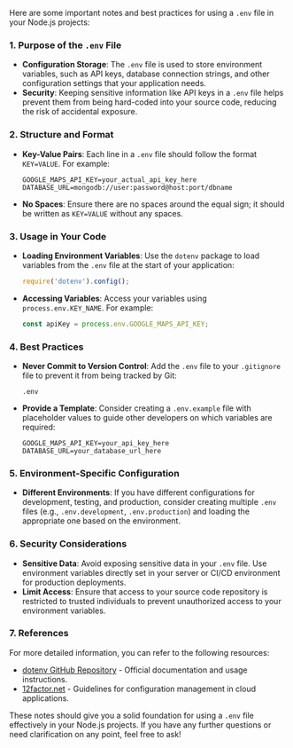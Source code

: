 Here are some important notes and best practices for using a `.env` file in your Node.js projects:

### 1. Purpose of the `.env` File
- **Configuration Storage**: The `.env` file is used to store environment variables, such as API keys, database connection strings, and other configuration settings that your application needs.
- **Security**: Keeping sensitive information like API keys in a `.env` file helps prevent them from being hard-coded into your source code, reducing the risk of accidental exposure.

### 2. Structure and Format
- **Key-Value Pairs**: Each line in a `.env` file should follow the format `KEY=VALUE`. For example:
  ```plaintext
  GOOGLE_MAPS_API_KEY=your_actual_api_key_here
  DATABASE_URL=mongodb://user:password@host:port/dbname
  ```
- **No Spaces**: Ensure there are no spaces around the equal sign; it should be written as `KEY=VALUE` without any spaces.

### 3. Usage in Your Code
- **Loading Environment Variables**: Use the `dotenv` package to load variables from the `.env` file at the start of your application:
  ```javascript
  require('dotenv').config();
  ```
- **Accessing Variables**: Access your variables using `process.env.KEY_NAME`. For example:
  ```javascript
  const apiKey = process.env.GOOGLE_MAPS_API_KEY;
  ```

### 4. Best Practices
- **Never Commit to Version Control**: Add the `.env` file to your `.gitignore` file to prevent it from being tracked by Git:
  ```plaintext
  .env
  ```
- **Provide a Template**: Consider creating a `.env.example` file with placeholder values to guide other developers on which variables are required:
  ```plaintext
  GOOGLE_MAPS_API_KEY=your_api_key_here
  DATABASE_URL=your_database_url_here
  ```

### 5. Environment-Specific Configuration
- **Different Environments**: If you have different configurations for development, testing, and production, consider creating multiple `.env` files (e.g., `.env.development`, `.env.production`) and loading the appropriate one based on the environment.

### 6. Security Considerations
- **Sensitive Data**: Avoid exposing sensitive data in your `.env` file. Use environment variables directly set in your server or CI/CD environment for production deployments.
- **Limit Access**: Ensure that access to your source code repository is restricted to trusted individuals to prevent unauthorized access to your environment variables.

### 7. References
For more detailed information, you can refer to the following resources:
- [dotenv GitHub Repository](https://github.com/motdotla/dotenv) - Official documentation and usage instructions.
- [12factor.net](https://12factor.net/config) - Guidelines for configuration management in cloud applications.

These notes should give you a solid foundation for using a `.env` file effectively in your Node.js projects. If you have any further questions or need clarification on any point, feel free to ask!